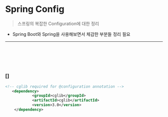 # Spring Config
> 스프링의 복잡한 Configuration에 대한 정리
* Spring Boot와 Spring을 사용해보면서 체감한 부분들 정리 필요

<hr>
<br>

## 
#### 

<br> 

### []
```xml
<!-- cglib required for @configuration annotation -->
   <dependency>
            <groupId>cglib</groupId>
            <artifactId>cglib</artifactId>
            <version>3.0</version>
    </dependency>
```

